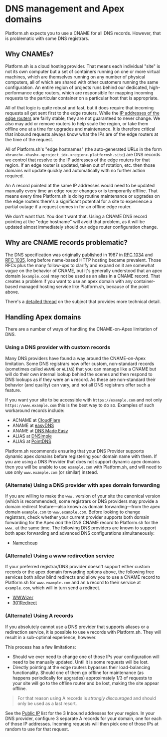 # DNS management and Apex domains

Platform.sh expects you to use a CNAME for all DNS records. However, that is problematic with some DNS registrars.

## Why CNAMEs?

Platform.sh is a cloud hosting provider. That means each individual "site" is not its own computer but a set of containers running on one or more virtual machines, which are themselves running on any number of physical computers, all of which are shared with other customers running the same configuration. An entire region of projects runs behind our dedicated, high-performance edge routers, which are responsible for mapping incoming requests to the particular container on a particular host that is appropriate.

All of that logic is quite robust and fast, but it does require that incoming requests all get sent first to the edge routers. While the [IP addresses of the edge routers](/development/public-ips.md) are fairly stable, they are not guaranteed to never change. We also may add or remove routers to help scale the region, or take them offline one at a time for upgrades and maintenance. It is therefore critical that inbound requests always know what the IPs are of the edge routers at the time of the request.

All of Platform.sh's "edge hostnames" (the auto-generated URLs in the form `<branch>-<hash>-<project_id>.<region>.platformsh.site`) are DNS records we control that resolve to the IP addresses of the edge routers for that region. If an edge router is updated, taken out of rotation, etc. then those domains will update quickly and automatically with no further action required.

An A record pointed at the same IP addresses would need to be updated manually every time an edge router changes or is temporarily offline. That means every time Platform.sh is doing routine maintenance or upgrades on the edge routers there's a significant potential for a site to experience a partial outage if a request comes in for an offline edge router.

We don't want that. You don't want that. Using a CNAME DNS record pointing at the "edge hostname" will avoid that problem, as it will be updated almost immediately should our edge router configuration change.

## Why are CNAME records problematic?

The DNS specification was originally published in 1987 in [RFC 1034](https://tools.ietf.org/html/rfc1034) and [RFC 1035](https://tools.ietf.org/html/rfc1035), long before name-based HTTP hosting became prevalent. Those RFCs plus the many follow-ups to clarify and expand on it are somewhat vague on the behavior of CNAME, but it's generally understood that an apex domain (`example.com`) may not be used as an alias in a CNAME record. That creates a problem if you want to use an apex domain with any container-based managed hosting service like Platform.sh, because of the point above.

There's a [detailed thread](https://serverfault.com/questions/613829/why-cant-a-cname-record-be-used-at-the-apex-aka-root-of-a-domain) on the subject that provides more technical detail.

## Handling Apex domains

There are a number of ways of handling the CNAME-on-Apex limitation of DNS.

### Using a DNS provider with custom records

Many DNS providers have found a way around the CNAME-on-Apex limitation. Some DNS registrars now offer custom, non-standard records (sometimes called `ANAME` or `ALIAS`) that you can manage like a CNAME but will do their own internal lookup behind the scenes and then respond to DNS lookups as if they were an `A` record. As these are non-standard their behavior (and quality) can vary, and not all DNS registrars offer such a feature.

If you want your site to be accessible with `https://example.com` and not only `https://www.example.com` this is the best way to do so. Examples of such workaround records include:

- ACNAME at [CloudFlare](https://www.cloudflare.com/)
- ANAME at [easyDNS](https://www.easydns.com/)
- ANAME at [DNS Made Easy](http://www.dnsmadeeasy.com/)
- ALIAS at [DNSimple](https://dnsimple.com/)
- ALIAS at [PointDNS](https://pointhq.com/)

Platform.sh recommends ensuring that your DNS Provider supports dynamic apex domains before registering your domain name with them. If you are using a DNS Provider that does not support dynamic apex domains then you will be unable to use `example.com` with Platform.sh, and will need to use only `www.example.com` (or similar) instead.

### (Alternate) Using a DNS provider with apex domain forwarding

If you are willing to make the `www.` version of your site the canonical version (which is recommended), some registrars or DNS providers may provide a domain redirect feature—also known as domain forwarding—from the apex domain `example.com` to `www.example.com`. Before looking to change registrars, check whether your current provider supports both domain forwarding for the Apex _and_ the DNS CNAME record to Platform.sh for the `www.` at the same time. The following DNS providers are known to support both apex forwarding and advanced DNS configurations simultaneously:

- [Namecheap](https://www.namecheap.com/support/knowledgebase/article.aspx/385/2237/how-do-i-set-up-a-url-redirect-for-a-domain)

### (Alternate) Using a www redirection service

If your preferred registrar/DNS provider doesn't support either custom records or the apex domain forwarding options above, the following free services both allow blind redirects and allow you to use a CNAME record to Platform.sh for `www.example.com` and an `A` record to their service at `example.com`, which will in turn send a redirect.

- [WWWizer](http://wwwizer.com/)
- [301Redirect](https://www.301redirect.it/)

### (Alternate) Using A records

If you absolutely cannot use a DNS provider that supports aliases or a redirection service, it is possible to use `A` records with Platform.sh. They will result in a sub-optimal experience, however.

This process has a few limitations:

- Should we ever need to change one of those IPs your configuration will need to be manually updated. Until it is some requests will be lost.
- Directly pointing at the edge routers bypasses their load-balancing functionality. Should one of them go offline for maintenance (as happens periodically for upgrades) approximately 1/3 of requests to your site will go to the offline router and be lost, making the site appear offline.

> For that reason using A records is _strongly discouraged_ and should only be used as a last resort.

See the [Public IP](/development/public-ips.md) list for the 3 Inbound addresses for your region. In your DNS provider, configure 3 separate A records for your domain, one for each of those IP addresses. Incoming requests will then pick one of those IPs at random to use for that request.
